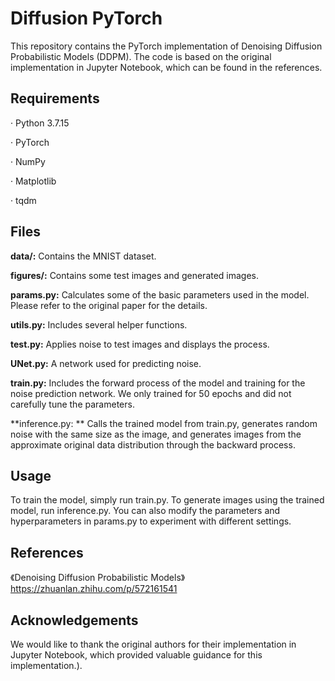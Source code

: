 # Diffusion PyTorch
This repository contains the PyTorch implementation of Denoising Diffusion Probabilistic Models (DDPM). The code is based on the original implementation in Jupyter Notebook, which can be found in the references.

## Requirements
· Python 3.7.15

· PyTorch

· NumPy

· Matplotlib

· tqdm

## Files
**data/:** Contains the MNIST dataset.

**figures/:** Contains some test images and generated images.

**params.py:** Calculates some of the basic parameters used in the model. Please refer to the original paper for the details.

**utils.py:** Includes several helper functions.

**test.py:** Applies noise to test images and displays the process.

**UNet.py:** A network used for predicting noise.

**train.py:** Includes the forward process of the model and training for the noise prediction network. We only trained for 50 epochs and did not carefully tune the parameters.

**inference.py: ** Calls the trained model from train.py, generates random noise with the same size as the image, and generates images from the approximate original data distribution through the backward process.

## Usage
To train the model, simply run train.py. To generate images using the trained model, run inference.py. You can also modify the parameters and hyperparameters in params.py to experiment with different settings.

## References
《Denoising Diffusion Probabilistic Models》
https://zhuanlan.zhihu.com/p/572161541

## Acknowledgements
We would like to thank the original authors for their implementation in Jupyter Notebook, which provided valuable guidance for this implementation.).
